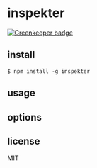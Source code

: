 # inspekter

[![Greenkeeper badge](https://badges.greenkeeper.io/inspekter/inspekter.svg)](https://greenkeeper.io/)

## install

`$ npm install -g inspekter`

## usage

## options

## license
MIT
